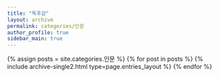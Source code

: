 ```yaml
---
title: "독후감"
layout: archive
permalink: categories/인문
author_profile: true
sidebar_main: true
---
```



{% assign posts = site.categories.인문 %}
{% for post in posts %} {% include archive-single2.html type=page.entries_layout %} {% endfor %}